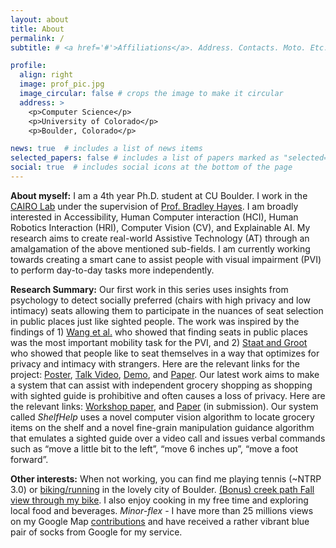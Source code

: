 ```yaml
---
layout: about
title: About
permalink: /
subtitle: # <a href='#'>Affiliations</a>. Address. Contacts. Moto. Etc.

profile:
  align: right
  image: prof_pic.jpg
  image_circular: false # crops the image to make it circular
  address: >
    <p>Computer Science</p>
    <p>University of Colorado</p>
    <p>Boulder, Colorado</p>

news: true  # includes a list of news items
selected_papers: false # includes a list of papers marked as "selected={true}"
social: true  # includes social icons at the bottom of the page
---
```


**About myself:** I am a 4th year Ph.D. student at CU Boulder. I work in the [CAIRO Lab](http://www.cairo-lab.com/) under the supervision of [Prof. Bradley Hayes](http://www.bradhayes.info/). I am broadly interested in Accessibility, Human Computer interaction (HCI), Human Robotics Interaction (HRI), Computer Vision (CV), and Explainable AI. My research aims to create real-world Assistive Technology (AT) through an amalgamation of the above mentioned sub-fields. I am currently working towards creating a smart cane to assist people with visual impairment (PVI) to perform day-to-day tasks more independently.

**Research Summary:** Our first work in this series uses insights from psychology to detect socially preferred (chairs with high privacy and low intimacy) seats allowing them to participate in the nuances of seat selection in public places just like sighted people. The work was inspired by the findings of 1) [Wang et al.](https://ieeexplore.ieee.org/servlet/Login?logout=/document/7989772) who showed that finding seats in public places was the most important mobility task for the PVI, and 2) [Staat and Groot](https://www.frontiersin.org/articles/10.3389/fpsyg.2019.00331/full) who showed that people like to seat themselves in a way that optimizes for privacy and intimacy with strangers. Here are the relevant links for the project: [Poster](https://shivendraagrawal.github.io/projects/social_guidance/), [Talk Video](https://www.youtube.com/watch?v=6lmUHh1aFFg), [Demo](https://drive.google.com/file/d/1Yfme7x78vR50FnI8D8HfA0JscTTCiXtD/view?usp=share_link), and [Paper](http://www.cairo-lab.com/papers/iros22.pdf). Our latest work aims to make a system that can assist with independent grocery shopping as shopping with sighted guide is prohibitive and often causes a loss of privacy. Here are the relevant links: [Workshop paper](https://shivendraagrawal.github.io/assets/pdf/social_guidance.pdf), and  [Paper](https://www.overleaf.com/read/yshtgfcrdhvg) (in submission). Our system called *ShelfHelp* uses a novel computer vision algorithm to locate grocery items on the shelf and a novel fine-grain manipulation guidance algorithm that emulates a sighted guide over a video call and issues verbal commands such as “move a little bit to the left”, “move 6 inches up”, “move a foot forward”.

**Other interests:** When not working, you can find me playing tennis (~NTRP 3.0) or [biking/running](https://www.strava.com/athletes/31779193) in the lovely city of Boulder. [(Bonus) creek path Fall view through my bike](https://youtube.com/playlist?list=PLEcdUQuIeys3P7XsRJMF3zriFkCa77X0j). I also enjoy cooking in my free time and exploring local food and beverages.
*Minor-flex* - I have more than 25 millions views on my Google Map [contributions](https://www.google.com/maps/contrib/118433183916755884441/photos/) and have received a rather vibrant blue pair of socks from Google for my service. 


<!-- Write your biography here. Tell the world about yourself. Link to your favorite [subreddit](http://reddit.com). You can put a picture in, too. The code is already in, just name your picture `prof_pic.jpg` and put it in the `img/` folder.

Put your address / P.O. box / other info right below your picture. You can also disable any these elements by editing `profile` property of the YAML header of your `_pages/about.md`. Edit `_bibliography/papers.bib` and Jekyll will render your [publications page](/al-folio/publications/) automatically.

Link to your social media connections, too. This theme is set up to use [Font Awesome icons](http://fortawesome.github.io/Font-Awesome/) and [Academicons](https://jpswalsh.github.io/academicons/), like the ones below. Add your Facebook, Twitter, LinkedIn, Google Scholar, or just disable all of them. -->
